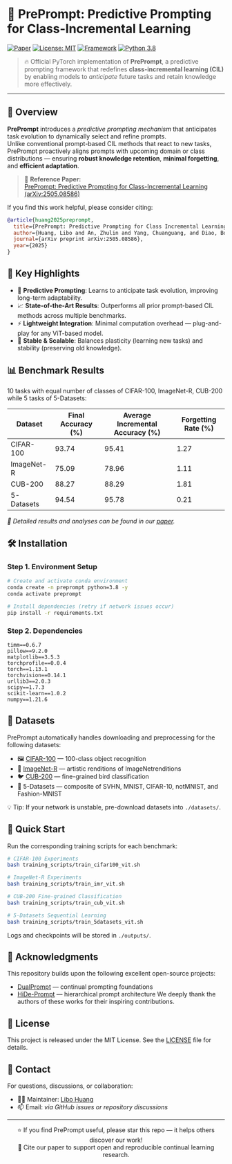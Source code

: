 # 🌟 PrePrompt: Predictive Prompting for Class-Incremental Learning

[![Paper](https://img.shields.io/badge/arXiv-Paper-b31b1b)](https://arxiv.org/abs/2505.08586)
[![License: MIT](https://img.shields.io/badge/License-MIT-yellow.svg)](https://opensource.org/licenses/MIT)
[![Framework](https://img.shields.io/badge/Framework-PyTorch-red)](https://pytorch.org)
[![Python 3.8](https://img.shields.io/badge/Python-3.8-blue.svg)](https://www.python.org/)

> 🔥 Official PyTorch implementation of **PrePrompt**, a predictive prompting framework that redefines **class-incremental learning (CIL)** by enabling models to *anticipate* future tasks and retain knowledge more effectively.

---

## 🧠 Overview

**PrePrompt** introduces a *predictive prompting mechanism* that anticipates task evolution to dynamically select and refine prompts.  
Unlike conventional prompt-based CIL methods that react to new tasks, PrePrompt proactively aligns prompts with upcoming domain or class distributions — ensuring **robust knowledge retention**, **minimal forgetting**, and **efficient adaptation**.

> 📄 **Reference Paper:**  
> [PrePrompt: Predictive Prompting for Class-Incremental Learning (arXiv:2505.08586)](https://arxiv.org/abs/2505.08586)

If you find this work helpful, please consider citing:
```bibtex
@article{huang2025preprompt,
  title={PrePrompt: Predictive Prompting for Class Incremental Learning},
  author={Huang, Libo and An, Zhulin and Yang, Chuanguang, and Diao, Boyu et al},
  journal={arXiv preprint arXiv:2505.08586},
  year={2025}
}
```

## 🚀 Key Highlights

- 🧩 **Predictive Prompting**: Learns to anticipate task evolution, improving long-term adaptability.
- 📈 **State-of-the-Art Results**: Outperforms all prior prompt-based CIL methods across multiple benchmarks.
- ⚡ **Lightweight Integration**: Minimal computation overhead — plug-and-play for any ViT-based model.
- 🔁 **Stable & Scalable**: Balances plasticity (learning new tasks) and stability (preserving old knowledge).

## 📊 Benchmark Results
10 tasks with equal number of classes  of CIFAR-100, ImageNet-R, CUB-200 while 5 tasks of 5-Datasets:

| Dataset | Final Accuracy (%) | Average Incremental Accuracy (%) | Forgetting Rate (%) |
|---------|-------------------|----------------------------------|---------------------|
| CIFAR-100 | 93.74 | 95.41 | 1.27 |
| ImageNet-R | 75.09 | 78.96 | 1.11 |
| CUB-200 | 88.27 | 88.29 | 1.81 |
| 5-Datasets | 94.54 | 95.78 | 0.21 |

*📘 Detailed results and analyses can be found in our [paper](https://arxiv.org/abs/2505.08586).*

## 🛠️ Installation

### Step 1. Environment Setup
```bash
# Create and activate conda environment
conda create -n preprompt python=3.8 -y
conda activate preprompt

# Install dependencies (retry if network issues occur)
pip install -r requirements.txt
```

### Step 2. Dependencies
``` text
timm==0.6.7
pillow==9.2.0
matplotlib==3.5.3
torchprofile==0.0.4
torch==1.13.1
torchvision==0.14.1
urllib3==2.0.3
scipy==1.7.3
scikit-learn==1.0.2
numpy==1.21.6
```


## 📁 Datasets
PrePrompt automatically handles downloading and preprocessing for the following datasets:
- 🖼️ [CIFAR-100](https://www.cs.toronto.edu/~kriz/cifar-100-python.tar.gz) — 100-class object recognition
- 🎨 [ImageNet-R](https://people.eecs.berkeley.edu/~hendrycks/imagenet-r.tar) — artistic renditions of ImageNetrenditions
- 🐦 [CUB-200](https://data.caltech.edu/records/65de6-vp158/files/CUB_200_2011.tgz) — fine-grained bird classification
- 🔢 5-Datasets — composite of SVHN, MNIST, CIFAR-10, notMNIST, and Fashion-MNIST

💡 Tip: If your network is unstable, pre-download datasets into `./datasets/`.

## 🎯 Quick Start
Run the corresponding training scripts for each benchmark:
```bash
# CIFAR-100 Experiments
bash training_scripts/train_cifar100_vit.sh

# ImageNet-R Experiments  
bash training_scripts/train_imr_vit.sh

# CUB-200 Fine-grained Classification
bash training_scripts/train_cub_vit.sh

# 5-Datasets Sequential Learning
bash training_scripts/train_5datasets_vit.sh
```
Logs and checkpoints will be stored in `./outputs/`.



## 🙏 Acknowledgments
This repository builds upon the following excellent open-source projects:
- [DualPrompt](https://github.com/JH-LEE-KR/dualprompt-pytorch) — continual prompting foundations
- [HiDe-Prompt](https://github.com/thu-ml/HiDe-Prompt) — hierarchical prompt architecture
We deeply thank the authors of these works for their inspiring contributions.

## 📜 License
This project is released under the MIT License. See the [LICENSE](./LICENSE) file for details.

## 💬 Contact
For questions, discussions, or collaboration:
- 🧑‍💻 Maintainer: [Libo Huang](https://github.com/libo-huang)
- 📫 Email: *via GitHub issues or repository discussions*

---

<div align="center">
⭐ If you find PrePrompt useful, please star this repo — it helps others discover our work!</br>
📖 Cite our paper to support open and reproducible continual learning research.
</div>
